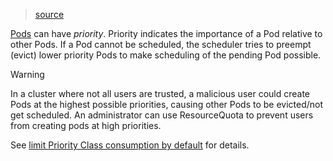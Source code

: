 > [source](https://kubernetes.io/docs/concepts/scheduling-eviction/pod-priority-preemption/)

[Pods](https://kubernetes.io/docs/concepts/workloads/pods/) can have *priority*. Priority indicates the importance of a Pod relative to other Pods. If a Pod cannot be scheduled, the scheduler tries to preempt (evict) lower priority Pods to make scheduling of the pending Pod possible.

> [!Warning]
> In a cluster where not all users are trusted, a malicious user could create Pods at the highest possible priorities, causing other Pods to be evicted/not get scheduled. An administrator can use ResourceQuota to prevent users from creating pods at high priorities.
>
> See [limit Priority Class consumption by default](https://kubernetes.io/docs/concepts/policy/resource-quotas/#limit-priority-class-consumption-by-default) for details.

